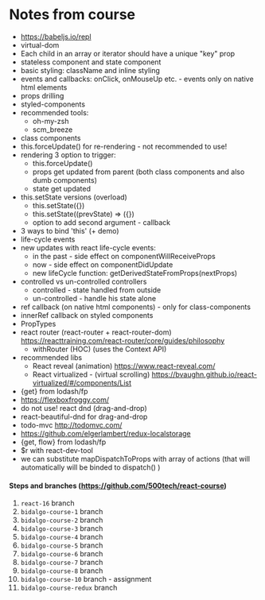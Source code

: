 # Notes from course

* https://babeljs.io/repl
* virtual-dom
* Each child in an array or iterator should have a unique "key" prop
* stateless component and state component
* basic styling: className and inline styling
* events and callbacks: onClick, onMouseUp etc. - events only on native html elements
* props drilling
* styled-components
* recommended tools:
  * oh-my-zsh
  * scm_breeze
* class components
* this.forceUpdate() for re-rendering - not recommended to use!
* rendering 3 option to trigger:
  * this.forceUpdate()
  * props get updated from parent (both class components and also dumb components)
  * state get updated
* this.setState versions (overload)
  * this.setState({})
  * this.setState((prevState) => ({})
  * option to add second argument - callback
* 3 ways to bind 'this' (+ demo)
* life-cycle events
* new updates with react life-cycle events:
   * in the past - side effect on componentWillReceiveProps
   * now - side effect on componentDidUpdate
   * new lifeCycle function: getDerivedStateFromProps(nextProps)
* controlled vs un-controlled controllers
  * controlled - state handled from outside
  * un-controlled - handle his state alone
* ref callback (on native html components) - only for class-components
* innerRef callback on styled components
* PropTypes
* react router (react-router + react-router-dom)
  https://reacttraining.com/react-router/core/guides/philosophy
  * withRouter (HOC) (uses the Context API)
* recommended libs
  * React reveal (animation) https://www.react-reveal.com/
  * React virtualized - (virtual scrolling) https://bvaughn.github.io/react-virtualized/#/components/List
* {get} from lodash/fp
* https://flexboxfroggy.com/
* do not use! react dnd (drag-and-drop)
* react-beautiful-dnd for drag-and-drop
* todo-mvc http://todomvc.com/
* https://github.com/elgerlambert/redux-localstorage
* {get, flow} from lodash/fp
* $r with react-dev-tool
* we can substitute mapDispatchToProps with array of actions (that will automatically will be binded to dispatch() )

#### Steps and branches (https://github.com/500tech/react-course)
1. `react-16` branch
1. `bidalgo-course-1`  branch
1. `bidalgo-course-2`  branch
1. `bidalgo-course-3`  branch
1. `bidalgo-course-4`  branch
1. `bidalgo-course-5`  branch
1. `bidalgo-course-6`  branch
1. `bidalgo-course-7`  branch
1. `bidalgo-course-8`  branch
1. `bidalgo-course-10` branch - assignment
1. `bidalgo-course-redux` branch


